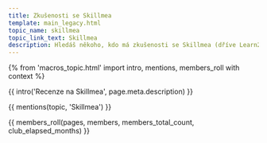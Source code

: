 ```yaml
---
title: Zkušenosti se Skillmea
template: main_legacy.html
topic_name: skillmea
topic_link_text: Skillmea
description: Hledáš někoho, kdo má zkušenosti se Skillmea (dříve Learn2Code)? Má smysl hlásit se na jejich kurzy? Je Webrebel, kde učí yablko, opravdu tak dobrý, jak se říká? Vyplatí se roční předplatné?
---
```

{% from 'macros_topic.html' import intro, mentions, members_roll with context %}

{{ intro('Recenze na Skillmea', page.meta.description) }}

{{ mentions(topic, 'Skillmea') }}

{{ members_roll(pages, members, members_total_count, club_elapsed_months) }}
